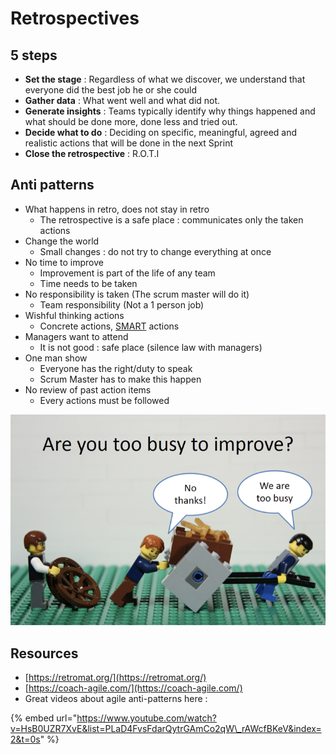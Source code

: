 # Retrospectives

## **5 steps**

* **Set the stage** : Regardless of what we discover, we understand that everyone did the best job he or she could
* **Gather data** : What went well and what did not.
* **Generate insights** : Teams typically identify why things happened and what should be done more, done less and tried out.
* **Decide what to do** : Deciding on specific, meaningful, agreed and realistic actions that will be done in the next Sprint
* **Close the retrospective** : R.O.T.I

## Anti patterns

* What happens in retro, does not stay in retro
  * The retrospective is a safe place : communicates only the taken actions
* Change the world 
  * Small changes : do not try to change everything at once
* No time to improve
  * Improvement is part of the life of any team
  * Time needs to be taken
* No responsibility is taken \(The scrum master will do it\)
  * Team responsibility \(Not a 1 person job\)
* Wishful thinking actions
  * Concrete actions, [SMART](https://en.wikipedia.org/wiki/SMART_criteria) actions
* Managers want to attend
  * It is not good : safe place \(silence law with managers\)
* One man show
  * Everyone has the right/duty to speak
  * Scrum Master has to make this happen
* No review of past action items
  * Every actions must be followed

![](../../.gitbook/assets/image%20%28146%29.png)

## Resources

* [https://retromat.org/](https://retromat.org/)
* [https://coach-agile.com/](https://coach-agile.com/)
* Great videos about agile anti-patterns here :

{% embed url="https://www.youtube.com/watch?v=HsB0UZR7XvE&list=PLaD4FvsFdarQytrGAmCo2qW\_rAWcfBKeV&index=2&t=0s" %}



